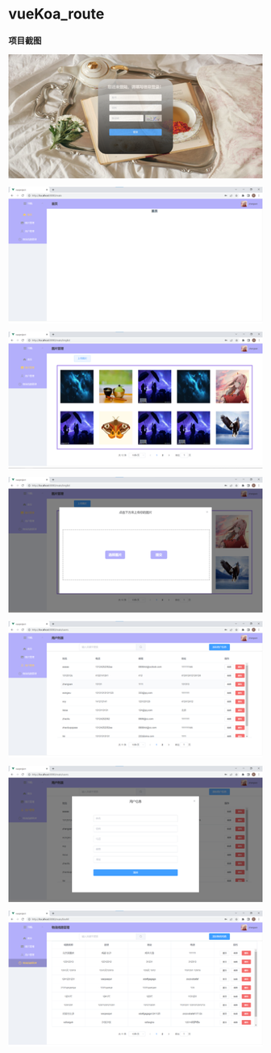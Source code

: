 # vueKoa_route

### 项目截图

![](./vueproject/image/1.png)

![](./vueproject/image/2.png)

![](./vueproject/image/3.png)

![](./vueproject/image/4.png)

![](./vueproject/image/5.png)

![](./vueproject/image/6.png)

![](./vueproject/image/7.png)